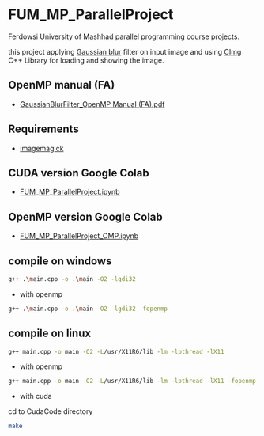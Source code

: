 # FUM_MP_ParallelProject
Ferdowsi University of Mashhad parallel programming course projects.

this project applying [Gaussian blur](https://en.wikipedia.org/wiki/Gaussian_blur) filter on input image and using [CImg](https://cimg.eu/) C++ Library for loading and showing the image.

## OpenMP manual (FA)
* [GaussianBlurFilter_OpenMP Manual (FA).pdf](https://drive.google.com/file/d/1HQMde9PUsr3o8a41i-FR32kIKHcdM4qy/view?usp=share_link)
## Requirements
* [imagemagick](https://imagemagick.org/script/download.php)

## CUDA version Google Colab
* [FUM_MP_ParallelProject.ipynb](https://colab.research.google.com/drive/1SLtdS1veZZU5Fy9zX8lLAZk5o5ogKmJu?usp=sharing)

## OpenMP version Google Colab
* [FUM_MP_ParallelProject_OMP.ipynb](https://colab.research.google.com/drive/1PRm7uHeRAj7twGjJM3vUPogBlruiHw9B?usp=sharing)

## compile on windows 
```sh
g++ .\main.cpp -o .\main -O2 -lgdi32
```
* with openmp
```sh
g++ .\main.cpp -o .\main -O2 -lgdi32 -fopenmp
```
## compile on linux

```sh
g++ main.cpp -o main -O2 -L/usr/X11R6/lib -lm -lpthread -lX11 
```
* with openmp
```sh
g++ main.cpp -o main -O2 -L/usr/X11R6/lib -lm -lpthread -lX11 -fopenmp
```
* with cuda

 cd to CudaCode directory
```sh
make
```
